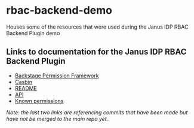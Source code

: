 # rbac-backend-demo

Houses some of the resources that were used during the Janus IDP RBAC Backend Plugin demo

## Links to documentation for the Janus IDP RBAC Backend Plugin

- [Backstage Permission Framework](https://backstage.io/docs/permissions/overview)
- [Casbin](https://casbin.org/docs/overview)
- [README](https://github.com/janus-idp/backstage-plugins/blob/main/plugins/rbac-backend/README.md)
- [API](https://github.com/PatAKnight/backstage-plugins/blob/rbac-backend-documentation/plugins/rbac-backend/docs/apis.md)
- [Known permissions](https://github.com/PatAKnight/backstage-plugins/blob/rbac-backend-documentation/plugins/rbac-backend/docs/permissions.md)

_Note: the last two links are referencing commits that have been made but have not be merged to the main repo yet._
